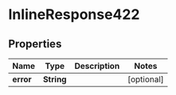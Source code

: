 
# InlineResponse422

## Properties
Name | Type | Description | Notes
------------ | ------------- | ------------- | -------------
**error** | **String** |  |  [optional]




